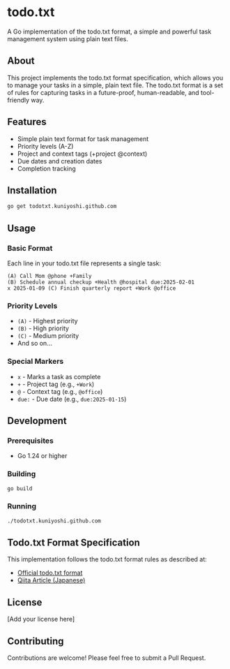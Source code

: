 # todo.txt

A Go implementation of the todo.txt format, a simple and powerful task management system using plain text files.

## About

This project implements the todo.txt format specification, which allows you to manage your tasks in a simple, plain text file. The todo.txt format is a set of rules for capturing tasks in a future-proof, human-readable, and tool-friendly way.

## Features

- Simple plain text format for task management
- Priority levels (A-Z)
- Project and context tags (+project @context)
- Due dates and creation dates
- Completion tracking

## Installation

```bash
go get todotxt.kuniyoshi.github.com
```

## Usage

### Basic Format

Each line in your todo.txt file represents a single task:

```
(A) Call Mom @phone +Family
(B) Schedule annual checkup +Health @hospital due:2025-02-01
x 2025-01-09 (C) Finish quarterly report +Work @office
```

### Priority Levels

- `(A)` - Highest priority
- `(B)` - High priority
- `(C)` - Medium priority
- And so on...

### Special Markers

- `x` - Marks a task as complete
- `+` - Project tag (e.g., `+Work`)
- `@` - Context tag (e.g., `@office`)
- `due:` - Due date (e.g., `due:2025-01-15`)

## Development

### Prerequisites

- Go 1.24 or higher

### Building

```bash
go build
```

### Running

```bash
./todotxt.kuniyoshi.github.com
```

## Todo.txt Format Specification

This implementation follows the todo.txt format rules as described at:
- [Official todo.txt format](https://github.com/todotxt/todo.txt)
- [Qiita Article (Japanese)](https://qiita.com/maedana/items/713390ce590b92fee97f)

## License

[Add your license here]

## Contributing

Contributions are welcome! Please feel free to submit a Pull Request.